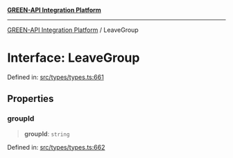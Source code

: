 [**GREEN-API Integration Platform**](../README.md)

***

[GREEN-API Integration Platform](../globals.md) / LeaveGroup

# Interface: LeaveGroup

Defined in: [src/types/types.ts:661](https://github.com/green-api/greenapi-integration/blob/0c6468d26acd573ad1def9f01a1af819fb76eb31/src/types/types.ts#L661)

## Properties

### groupId

> **groupId**: `string`

Defined in: [src/types/types.ts:662](https://github.com/green-api/greenapi-integration/blob/0c6468d26acd573ad1def9f01a1af819fb76eb31/src/types/types.ts#L662)
